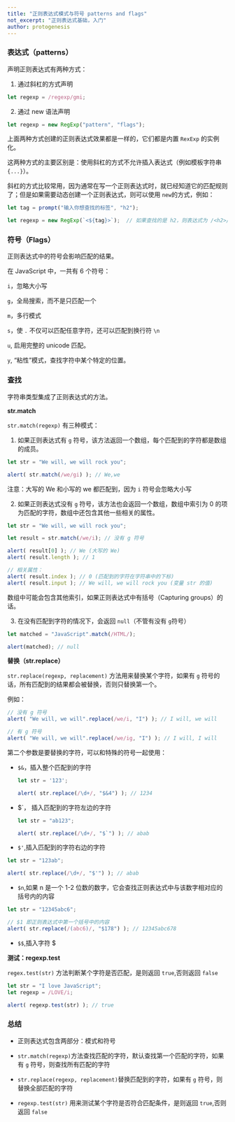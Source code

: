 ```yaml
---
title: "正则表达式模式与符号 patterns and flags"
not_excerpt: "正则表达式基础，入门"
author: protogenesis
---
```


### 表达式（patterns）

声明正则表达式有两种方式：

1. 通过斜杠的方式声明 

```js
let regexp = /regexp/gmi;
```

2. 通过 new 语法声明

```js
let regexp = new RegExp("pattern", "flags");
```



上面两种方式创建的正则表达式效果都是一样的，它们都是内置 ```RexExp``` 的实例化。	

这两种方式的主要区别是：使用斜杠的方式不允许插入表达式（例如模板字符串 ```{...}```）。

斜杠的方式比较常用，因为通常在写一个正则表达式时，就已经知道它的匹配规则了；但是如果需要动态创建一个正则表达式，则可以使用 ```new```的方式，例如：

```js
let tag = prompt("输入你想查找的标签", "h2");

let regexp = new RegExp(`<${tag}>`);  // 如果查找的是 h2，则表达式为 /<h2>/
```



### 符号（Flags）

正则表达式中的符号会影响匹配的结果。

在 JavaScript 中，一共有 6 个符号：

```i```，忽略大小写

```g```，全局搜索，而不是只匹配一个

```m```，多行模式

```s```，使 ```.``` 不仅可以匹配任意字符，还可以匹配到换行符 ```\n```

```u```, 启用完整的 unicode 匹配。

```y```, “粘性”模式，查找字符中某个特定的位置。



### 查找

字符串类型集成了正则表达式的方法。

**str.match**

```str.match(regexp)``` 有三种模式：

1.  如果正则表达式有 ```g``` 符号，该方法返回一个数组，每个匹配到的字符都是数组的成员。

   ```js
   let str = "We will, we will rock you";
   
   alert( str.match(/we/gi) ); // We,we 
   ```

   注意：大写的 We 和小写的 we 都匹配到，因为 ```i``` 符号会忽略大小写

   

2.  如果正则表达式没有 ```g``` 符号，该方法也会返回一个数组，数组中索引为 0 的项为匹配的字符，数组中还包含其他一些相关的属性。

   ```js
   let str = "We will, we will rock you";
   
   let result = str.match(/we/i); // 没有 g 符号
   
   alert( result[0] ); // We (大写的 We)
   alert( result.length ); // 1
   
   // 相关属性：
   alert( result.index ); // 0 (匹配到的字符在字符串中的下标)
   alert( result.input ); // We will, we will rock you (变量 str 的值)
   ```

   数组中可能会包含其他索引，如果正则表达式中有括号（Capturing groups）的话。

   

3.  在没有匹配到字符的情况下，会返回 ```null```（不管有没有 ```g```符号）

   ```js
   let matched = "JavaScript".match(/HTML/);
   
   alert(matched); // null
   ```



**替换（str.replace）**

```str.replace(regexp, replacement)``` 方法用来替换某个字符，如果有 ```g``` 符号的话，所有匹配到的结果都会被替换，否则只替换第一个。

例如：

```js
// 没有 g 符号
alert( "We will, we will".replace(/we/i, "I") ); // I will, we will

// 有 g 符号
alert( "We will, we will".replace(/we/ig, "I") ); // I will, I will
```

第二个参数是要替换的字符，可以和特殊的符号一起使用：

- ```$&```，插入整个匹配到的字符

  ```js
  let str = '123';
  
  alert( str.replace(/\d+/, "$&4") ); // 1234
  ```

- $`， 插入匹配到的字符左边的字符
	
  ```js
  let str = "ab123";
  
  alert( str.replace(/\d+/, "$`") ); // abab
  ```
  
-  ```$'```,插入匹配到的字符右边的字符

  ```js
  let str = "123ab";
  
  alert( str.replace(/\d+/, "$'") ); // abab
  ```

-  ```$n```,如果 n 是一个 1-2 位数的数字，它会查找正则表达式中与该数字相对应的括号内的内容

  ```js
  let str = "12345abc6";
  
  // $1 即正则表达式中第一个括号中的内容
  alert( str.replace(/(abc6)/, "$178") ); // 12345abc678
  ```

- ```$$```,插入字符 $ 

**测试：regexp.test**

```regex.test(str)``` 方法判断某个字符是否匹配，是则返回 ```true```,否则返回 ```false```

```js
let str = "I love JavaScript";
let regexp = /LOVE/i;

alert( regexp.test(str) ); // true
```



### 总结

- 正则表达式包含两部分：模式和符号

- ```str.match(regexp)```方法查找匹配的字符，默认查找第一个匹配的字符，如果有 ```g``` 符号，则查找所有匹配的字符

- ```str.replace(regexp, replacement)```替换匹配到的字符，如果有 ```g``` 符号，则替换全部匹配的字符

- ```regexp.test(str)``` 用来测试某个字符是否符合匹配条件，是则返回 ```true```,否则返回 ```false```

  








